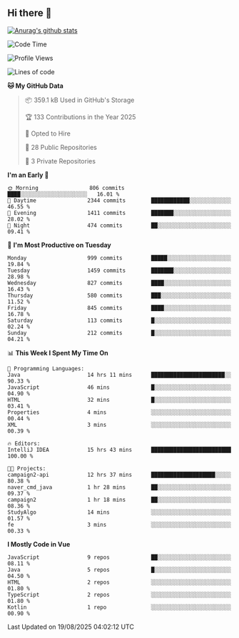 ## Hi there 👋

[![Anurag's github stats](https://github-readme-stats.vercel.app/api?username=Songwonseok)](https://github.com/anuraghazra/github-readme-stats)



<!--START_SECTION:waka-->
![Code Time](http://img.shields.io/badge/Code%20Time-3%2C711%20hrs%2024%20mins-blue)

![Profile Views](http://img.shields.io/badge/Profile%20Views-0-blue)

![Lines of code](https://img.shields.io/badge/From%20Hello%20World%20I%27ve%20Written-34.8%20million%20lines%20of%20code-blue)

**🐱 My GitHub Data** 

> 📦 359.1 kB Used in GitHub's Storage 
 > 
> 🏆 133 Contributions in the Year 2025
 > 
> 💼 Opted to Hire
 > 
> 📜 28 Public Repositories 
 > 
> 🔑 3 Private Repositories 
 > 
**I'm an Early 🐤** 

```text
🌞 Morning                806 commits         ████░░░░░░░░░░░░░░░░░░░░░   16.01 % 
🌆 Daytime                2344 commits        ████████████░░░░░░░░░░░░░   46.55 % 
🌃 Evening                1411 commits        ███████░░░░░░░░░░░░░░░░░░   28.02 % 
🌙 Night                  474 commits         ██░░░░░░░░░░░░░░░░░░░░░░░   09.41 % 
```
📅 **I'm Most Productive on Tuesday** 

```text
Monday                   999 commits         █████░░░░░░░░░░░░░░░░░░░░   19.84 % 
Tuesday                  1459 commits        ███████░░░░░░░░░░░░░░░░░░   28.98 % 
Wednesday                827 commits         ████░░░░░░░░░░░░░░░░░░░░░   16.43 % 
Thursday                 580 commits         ███░░░░░░░░░░░░░░░░░░░░░░   11.52 % 
Friday                   845 commits         ████░░░░░░░░░░░░░░░░░░░░░   16.78 % 
Saturday                 113 commits         █░░░░░░░░░░░░░░░░░░░░░░░░   02.24 % 
Sunday                   212 commits         █░░░░░░░░░░░░░░░░░░░░░░░░   04.21 % 
```


📊 **This Week I Spent My Time On** 

```text
💬 Programming Languages: 
Java                     14 hrs 11 mins      ███████████████████████░░   90.33 % 
JavaScript               46 mins             █░░░░░░░░░░░░░░░░░░░░░░░░   04.90 % 
HTML                     32 mins             █░░░░░░░░░░░░░░░░░░░░░░░░   03.41 % 
Properties               4 mins              ░░░░░░░░░░░░░░░░░░░░░░░░░   00.44 % 
XML                      3 mins              ░░░░░░░░░░░░░░░░░░░░░░░░░   00.39 % 

🔥 Editors: 
IntelliJ IDEA            15 hrs 43 mins      █████████████████████████   100.00 % 

🐱‍💻 Projects: 
campaign2-api            12 hrs 37 mins      ████████████████████░░░░░   80.38 % 
naver_cmd_java           1 hr 28 mins        ██░░░░░░░░░░░░░░░░░░░░░░░   09.37 % 
campaign2                1 hr 18 mins        ██░░░░░░░░░░░░░░░░░░░░░░░   08.36 % 
StudyAlgo                14 mins             ░░░░░░░░░░░░░░░░░░░░░░░░░   01.57 % 
fe                       3 mins              ░░░░░░░░░░░░░░░░░░░░░░░░░   00.33 % 
```

**I Mostly Code in Vue** 

```text
JavaScript               9 repos             ██░░░░░░░░░░░░░░░░░░░░░░░   08.11 % 
Java                     5 repos             █░░░░░░░░░░░░░░░░░░░░░░░░   04.50 % 
HTML                     2 repos             ░░░░░░░░░░░░░░░░░░░░░░░░░   01.80 % 
TypeScript               2 repos             ░░░░░░░░░░░░░░░░░░░░░░░░░   01.80 % 
Kotlin                   1 repo              ░░░░░░░░░░░░░░░░░░░░░░░░░   00.90 % 
```




 Last Updated on 19/08/2025 04:02:12 UTC
<!--END_SECTION:waka-->
